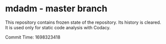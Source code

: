 # mdadm - master branch

This repository contains frozen state of the repository.
Its history is cleared. It is used only for static code
analysis with Codacy.

Commit Time: 1698323418